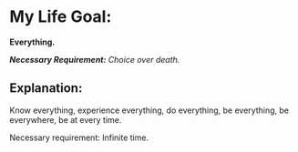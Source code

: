 # **My Life Goal:**

**Everything.**

***Necessary Requirement:*** *Choice over death.*

## Explanation:

Know everything, experience everything, do everything, be everything, be everywhere, be at every time.

Necessary requirement: Infinite time.

